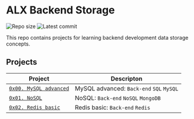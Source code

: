 # ALX Backend Storage

![Repo size](https://img.shields.io/github/repo-size/franklinobasy/alx-backend-storage)
![Latest commit](https://img.shields.io/github/last-commit/franklinobasy/alx-backend-storage/master?style=round-square)

This repo contains projects for learning backend development data storage concepts.

## Projects

| Project | Descripton |
| ------- | ---------- |
| [`0x00. MySQL advanced`](./0x00-MySQL_Advanced) | MySQL advanced: `Back-end` `SQL` `MySQL` |
| [`0x01. NoSQL`](./0x01-NoSQL) | NoSQL: `Back-end` `NoSQL` `MongoDB` |
| [`0x02. Redis basic`](./0x02-redis_basic/) | Redis basic: `Back-end` `Redis` |

